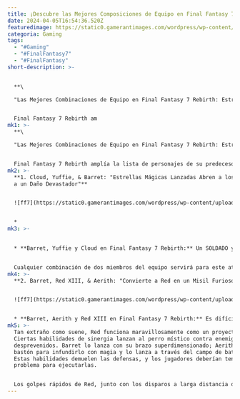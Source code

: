 ```yaml
---
title: ¡Descubre las Mejores Composiciones de Equipo en Final Fantasy 7 Rebirth!
date: 2024-04-05T16:54:36.520Z
featuredimage: https://static0.gamerantimages.com/wordpress/wp-content/uploads/2024/04/final-fantasy-7-rebirth-best-party-compositions.jpg?q=49&fit=contain&w=1140&h=&dpr=2
categoria: Gaming
tags:
  - "#Gaming"
  - "#FinalFantasy7"
  - "#FinalFantasy"
short-description: >-
  

  **\

  "Las Mejores Combinaciones de Equipo en Final Fantasy 7 Rebirth: Estrategias Mortales para Enfrentar a tus Enemigos"**


  Final Fantasy 7 Rebirth am
mk1: >-
  **\

  "Las Mejores Combinaciones de Equipo en Final Fantasy 7 Rebirth: Estrategias Mortales para Enfrentar a tus Enemigos"**


  Final Fantasy 7 Rebirth amplía la lista de personajes de su predecesor. Esta expansión significa varias nuevas combinaciones para los equipos potenciales. Idealmente, los jugadores deberían probar todas ellas. Cada personaje tiene fortalezas y debilidades únicas para adaptarse a diferentes estilos de juego. Dicho esto, algunas son imprescindibles.
mk2: >-
  **1. Cloud, Yuffie, & Barret: "Estrellas Mágicas Lanzadas Abren a los Enemigos
  a un Daño Devastador"**


  ![ff7](https://static0.gamerantimages.com/wordpress/wp-content/uploads/2024/04/barret-yuffie-and-cloud-in-final-fantasy-7-rebirth.jpg?q=49&fit=crop&w=1500&dpr=2 "ff7")


  *
mk3: >-
  

  * **Barret, Yuffie y Cloud en Final Fantasy 7 Rebirth:** Un SOLDADO y una luchadora guerrillera ya son una combinación mortal, pero un ninja lleva las cosas un paso más allá. Yuffie se muestra esencial para cualquier encuentro. Gran parte de esa utilidad proviene de su ninjutsu elemental. Puede infundir su arma con magia, lanzarla a los enemigos y manipularla en el aire para conectar repetidamente. Básicamente, puede dirigir sus golpes cuerpo a cuerpo hacia la mayoría de las debilidades del enemigo. La velocidad de estos golpes místicos puede presionar y aturdir a los objetivos en pocos segundos, y la larga distancia significa que los enemigos tienen dificultades para contraatacar. Esta estrategia allana el camino para un ataque mortal.


  Cualquier combinación de dos miembros del equipo servirá para este ataque, pero Cloud y Barret son los más duros. Por un lado, mantienen la atención de sus objetivos mientras Yuffie proporciona fuego de cobertura. Por otro lado, cada uno tiene varias habilidades con un daño tremendo. Dicho daño aumenta en enemigos aturdidos. Cuando estos dos gigantes unen sus esfuerzos, pueden destruir las barras de salud más grandes. Tal tormenta perfecta puede derribar a los monstruos más insuperables.
mk4: >-
  **2. Barret, Red XIII, & Aerith: "Convierte a Red en un Misil Furioso"**


  ![ff7](https://static0.gamerantimages.com/wordpress/wp-content/uploads/2024/04/barret-aerith-and-red-xiii-in-final-fantasy-7-rebirth.jpg?q=49&fit=crop&w=1500&dpr=2 "ff7")


  * **Barret, Aerith y Red XIII en Final Fantasy 7 Rebirth:** Es difícil para los enemigos contender con el equipo mientras son atacados por un perro rabioso. Este equipo despacha desde la distancia. Mientras Aerith y Barret disparan magia y balas, Red XIII mantiene ocupados a los enemigos, ya que sus locos zarpazos y su ataque giratorio lo convierten en una hoja de afeitar móvil. No solo es difícil de atrapar, sino que este enfoque es ideal para aturdir. Sin embargo, tiene otro uso.
mk5: >-
  Tan extraño como suene, Red funciona maravillosamente como un proyectil.
  Ciertas habilidades de sinergia lanzan al perro místico contra enemigos
  desprevenidos. Barret lo lanza con su brazo superdimensionado; Aerith usa su
  bastón para infundirlo con magia y lo lanza a través del campo de batalla.
  Estas habilidades demuelen las defensas, y los jugadores deberían tener poco
  problema para ejecutarlas.


  Los golpes rápidos de Red, junto con los disparos a larga distancia de sus amigos, pueden llenar las barras de ATB con interrupciones mínimas. Como tal, pueden activar sus habilidades una y otra vez. Es cierto que convertirse en un pinball peludo probablemente no entra dentro de su deuda de vida, pero uno no puede discutir con los resultados.
---
```

